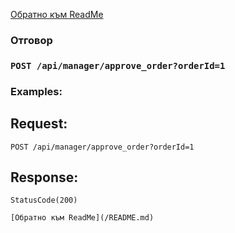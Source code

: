 [Обратно към ReadMe](/README.md)

### Отговор

### `POST /api/manager/approve_order?orderId=1`

### Examples:

## Request:

```
POST /api/manager/approve_order?orderId=1
```

## Response:
```
StatusCode(200)

[Обратно към ReadMe](/README.md)
